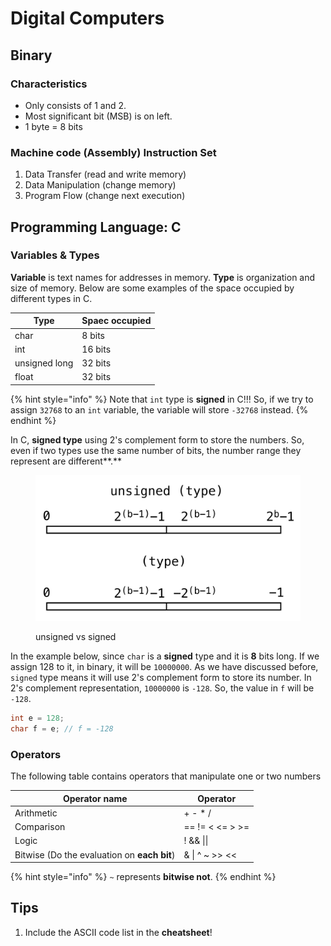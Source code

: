 # Digital Computers

## Binary

### Characteristics

* Only consists of 1 and 2.
* Most significant bit (MSB) is on left.
* 1 byte = 8 bits

### Machine code (Assembly) Instruction Set

1. Data Transfer (read and write memory)
2. Data Manipulation (change memory)
3. Program Flow (change next execution)

## Programming Language: C

### Variables & Types

**Variable** is text names for addresses in memory. **Type** is organization and size of memory. Below are some examples of the space occupied by different types in C.

| Type          | Spaec occupied |
| ------------- | -------------- |
| char          | 8 bits         |
| int           | 16 bits        |
| unsigned long | 32 bits        |
| float         | 32 bits        |

{% hint style="info" %}
Note that `int` type is **signed** in C!!! So, if we try to assign `32768` to an `int` variable, the variable will store `-32768` instead.
{% endhint %}

In C, **signed type** using 2's complement form to store the numbers. So, even if two types use the same number of bits, the number range they represent are different**.**

<figure><img src="../../.gitbook/assets/unsigned-vs-signed.png" alt=""><figcaption><p>unsigned vs signed</p></figcaption></figure>

In the example below, since `char` is a **signed** type and it is **8** bits long. If we assign 128 to it, in binary, it will be `10000000`. As we have discussed before, `signed` type means it will use 2's complement form to store its number. In 2's complement representation, `10000000` is `-128`. So, the value in `f` will be `-128`.

```c
int e = 128;
char f = e; // f = -128
```

### Operators

The following table contains operators that manipulate one or two numbers

| Operator name                               | Operator                  |
| ------------------------------------------- | ------------------------- |
| Arithmetic                                  | + - \* /                  |
| Comparison                                  | ==   !=   <   <=   >   >= |
| Logic                                       | !   &&   \|\|             |
| Bitwise (Do the evaluation on **each bit**) | &   \|   ^   \~   >>   << |

{% hint style="info" %}
`~` represents **bitwise not**.&#x20;
{% endhint %}

## Tips

1. Include the ASCII code list in the **cheatsheet**!
